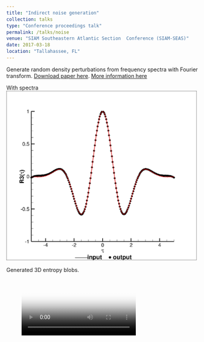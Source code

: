 ```yaml
---
title: "Indirect noise generation"
collection: talks
type: "Conference proceedings talk"
permalink: /talks/noise
venue: "SIAM Southeastern Atlantic Section	Conference (SIAM-SEAS)"
date: 2017-03-18
location: "Tallahassee, FL"
---
```


Generate random density perturbations from frequency spectra with Fourier transform.
[Download paper here](http://huanghua1668.github.io/files/entropy.pdf). [More information here](https://siamseas.fsu.edu/2017/events/programSIAM-SEAS.pdf)

With spectra
<br/><img src='/images/spectra.png' width='500'>

Generated 3D entropy blobs.

<!-- blank line -->
<figure class="video_container">
  <video controls="true" allowfullscreen="true" poster="/images/entropy.png">
    <source src="/images/entropy_2d.mp4" type="video/mp4" width='500'>
  </video>
</figure>
<!-- blank line -->
